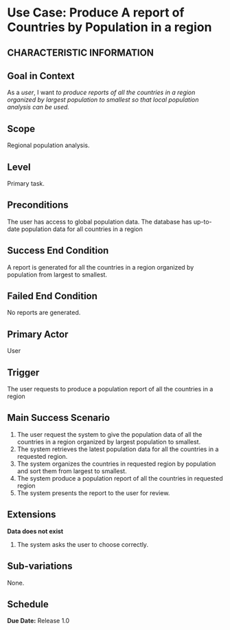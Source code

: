 # Use Case: Produce A report of Countries by Population in a region

## CHARACTERISTIC INFORMATION

## Goal in Context
As a *user*, I want *to produce reports of all the countries in a region organized by largest population to smallest* *so that local population analysis can be used.* 

## Scope
Regional population analysis.

## Level
Primary task.

## Preconditions
The user has access to global population data.
The database has up-to-date population data for all countries in a region

## Success End Condition
A report is generated for all the countries in a region organized by population from largest to smallest.

## Failed End Condition
No reports are generated.

## Primary Actor
User

## Trigger
The user requests to produce a population report of all the countries in a region

## Main Success Scenario
1. The user request the system to give the population data of all the countries in a region organized by largest population to smallest.
2. The system retrieves the latest population data for all the countries in a requested region. 
3. The system organizes the countries in requested region by population and sort them from largest to smallest.
4. The system produce a population report of all the countries in requested region
5. The system presents the report to the user for review.

## Extensions

**Data does not exist**
1. The system asks the user to choose correctly.

## Sub-variations
None.

## Schedule
**Due Date:** Release 1.0
